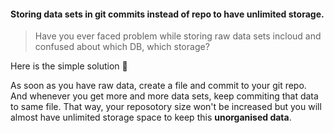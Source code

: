 #### Storing data sets in git commits instead of repo to have unlimited storage.

>Have you ever faced problem while storing raw data sets incloud and confused about which DB, which storage?

Here is the simple solution :rocket:

As soon as you have raw data, create a file and commit to your git repo. 
And whenever you get more and more data sets, keep commiting that data to same file. That way, your reposotory size won't be increased but you will almost have unlimited storage space to keep this **unorganised data**.
